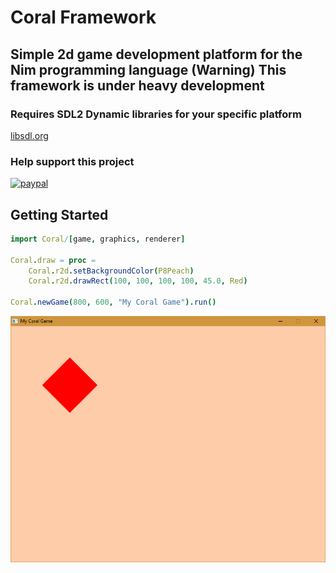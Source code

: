 # Coral Framework

## Simple 2d game development platform for the Nim programming language (Warning) This framework is under heavy development

### Requires SDL2 Dynamic libraries for your specific platform 

[libsdl.org](https://www.libsdl.org/)

### Help support this project

[![paypal](https://www.paypalobjects.com/en_US/i/btn/btn_donateCC_LG.gif)](https://www.paypal.com/cgi-bin/webscr?cmd=_s-xclick&hosted_button_id=H5PC5ZLB4GMPE)

## Getting Started

```nim
import Coral/[game, graphics, renderer]

Coral.draw = proc =
    Coral.r2d.setBackgroundColor(P8Peach)
    Coral.r2d.drawRect(100, 100, 100, 100, 45.0, Red)

Coral.newGame(800, 600, "My Coral Game").run()
```
![Results](screenshot.png)

